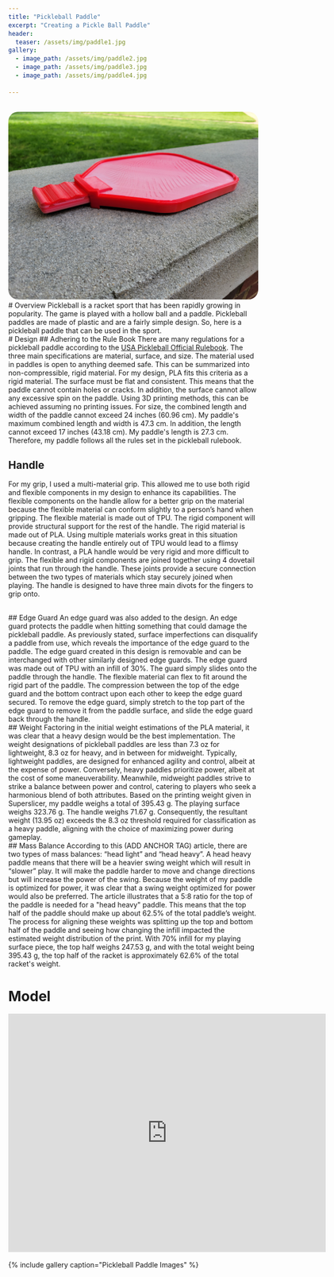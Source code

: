 ```yaml
---
title: "Pickleball Paddle"
excerpt: "Creating a Pickle Ball Paddle"
header:
  teaser: /assets/img/paddle1.jpg
gallery:
  - image_path: /assets/img/paddle2.jpg
  - image_path: /assets/img/paddle3.jpg
  - image_path: /assets/img/paddle4.jpg
   
---
```


<br>
<img src="/assets/img/paddle1.jpg" style="border-radius: 20px;">

<br>
# Overview
Pickleball is a racket sport that has been rapidly growing in popularity. The game is played with a hollow ball and a paddle. Pickleball paddles are made of plastic and are a fairly simple design. So, here is a pickleball paddle that can be used in the sport.

<br>
# Design
## Adhering to the Rule Book
There are many regulations for a pickleball paddle according to the <a href="https://usapickleball.org/docs/USA-Pickleball-Official-Rulebook-2024-v1.pdf">USA Pickleball Official Rulebook</a>. The three main specifications are material, surface, and size. The material used in paddles is open to anything deemed safe. This can be summarized into non-compressible, rigid material. For my design, PLA fits this criteria as a rigid material. The surface must be flat and consistent. This means that the paddle cannot contain holes or cracks. In addition, the surface cannot allow any excessive spin on the paddle. Using 3D printing methods, this can be achieved assuming no printing issues. For size, the combined length and width of the paddle cannot exceed 24 inches (60.96 cm). My paddle's maximum combined length and width is 47.3 cm. In addition, the length cannot exceed 17 inches (43.18 cm). My paddle's length is 27.3 cm. Therefore, my paddle follows all the rules set in the pickleball rulebook.

<br>

## Handle
For my grip, I used a multi-material grip. This allowed me to use both rigid and flexible components in my design to enhance its capabilities. The flexible components on the handle allow for a better grip on the material because the flexible material can conform slightly to a person’s hand when gripping. The flexible material is made out of TPU. The rigid component will provide structural support for the rest of the handle. The rigid material is made out of PLA. Using multiple materials works great in this situation because creating the handle entirely out of TPU would lead to a flimsy handle. In contrast, a PLA handle would be very rigid and more difficult to grip. The flexible and rigid components are joined together using 4 dovetail joints that run through the handle. These joints provide a secure connection between the two types of materials which stay securely joined when playing. The handle is designed to have three main divots for the fingers to grip onto. 

<br>
## Edge Guard
An edge guard was also added to the design. An edge guard protects the paddle when hitting something that could damage the pickleball paddle. As previously stated, surface imperfections can disqualify a paddle from use, which reveals the importance of the edge guard to the paddle. The edge guard created in this design is removable and can be interchanged with other similarly designed edge guards. The edge guard was made out of TPU with an infill of 30%. The guard simply slides onto the paddle through the handle. The flexible material can flex to fit around the rigid part of the paddle. The compression between the top of the edge guard and the bottom contract upon each other to keep the edge guard secured. To remove the edge guard, simply stretch to the top part of the edge guard to remove it from the paddle surface, and slide the edge guard back through the handle.

<br>
## Weight
Factoring in the initial weight estimations of the PLA material, it was clear that a heavy design would be the best implementation. The weight designations of pickleball paddles are less than 7.3 oz for lightweight, 8.3 oz for heavy, and in between for midweight. Typically, lightweight paddles, are designed for enhanced agility and control, albeit at the expense of power. Conversely, heavy paddles prioritize power, albeit at the cost of some maneuverability. Meanwhile, midweight paddles strive to strike a balance between power and control, catering to players who seek a harmonious blend of both attributes. Based on the printing weight given in Superslicer, my paddle weighs a total of 395.43 g. The playing surface weighs 323.76 g. The handle weighs 71.67 g. Consequently, the resultant weight (13.95 oz) exceeds the 8.3 oz threshold required for classification as a heavy paddle, aligning with the choice of maximizing power during gameplay.

<br>
## Mass Balance
According to this (ADD ANCHOR TAG) article, there are two types of mass balances: “head light” and “head heavy”. A head heavy paddle means that there will be a heavier swing weight which will result in “slower” play. It will make the paddle harder to move and change directions but will increase the power of the swing. Because the weight of my paddle is optimized for power, it was clear that a swing weight optimized for power would also be preferred. The article illustrates that a 5:8 ratio for the top of the paddle is needed for a "head heavy" paddle. This means that the top half of the paddle should make up about 62.5% of the total paddle’s weight. The process for aligning these weights was splitting up the top and bottom half of the paddle and seeing how changing the infill impacted the estimated weight distribution of the print. With 70% infill for my playing surface piece, the top half weighs 247.53 g, and with the total weight being 395.43 g, the top half of the racket is approximately 62.6% of the total racket's weight.

<br>

# Model
<iframe src="https://vanderbilt643.autodesk360.com/shares/public/SH512d4QTec90decfa6ed01c68891f80f6b9?mode=embed" width="640" height="480" allowfullscreen="true" webkitallowfullscreen="true" mozallowfullscreen="true"  frameborder="0"></iframe>

<br>


{% include gallery caption="Pickleball Paddle Images" %}

